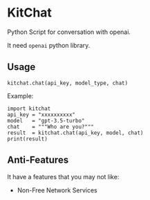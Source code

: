 # KitChat
Python Script for conversation with openai.

It need `openai` python library.

## Usage

    kitchat.chat(api_key, model_type, chat)

Example:

    import kitchat
    api_key = "xxxxxxxxxx"
    model   = "gpt-3.5-turbo"
    chat    = """Who are you?"""
    result  = kitchat.chat(api_key, model, chat)
    print(result)

## Anti-Features

It have a features that you may not like:
- Non-Free Network Services
